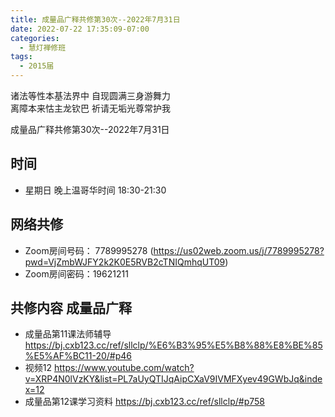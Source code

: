 ```yaml
---
title: 成量品广释共修第30次--2022年7月31日
date: 2022-07-22 17:35:09-07:00
categories:
  - 慧灯禅修班
tags:
  - 2015届
---
```

诸法等性本基法界中  自现圆满三身游舞力  
离障本来怙主龙钦巴  祈请无垢光尊常护我  

成量品广释共修第30次--2022年7月31日  

## 时间

- 星期日 晚上温哥华时间 18:30-21:30    

## 网络共修  

- Zoom房间号码： 7789995278 (<https://us02web.zoom.us/j/7789995278?pwd=VjZmbWJFY2k2K0E5RVB2cTNIQmhqUT09>)
- Zoom房间密码：19621211       

## 共修内容  成量品广释

- 成量品第11课法师辅导 <https://bj.cxb123.cc/ref/sllclp/%E6%B3%95%E5%B8%88%E8%BE%85%E5%AF%BC11-20/#p46>
- 视频12 <https://www.youtube.com/watch?v=XRP4N0lVzKY&list=PL7aUyQTIJqAipCXaV9IVMFXyev49GWbJq&index=12>
- 成量品第12课学习资料 <https://bj.cxb123.cc/ref/sllclp/#p758>